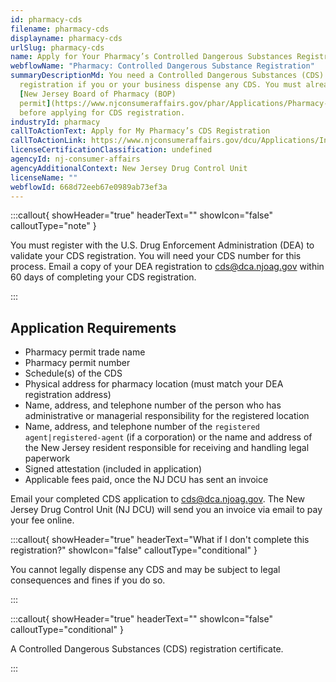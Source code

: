 ```yaml
---
id: pharmacy-cds
filename: pharmacy-cds
displayname: pharmacy-cds
urlSlug: pharmacy-cds
name: Apply for Your Pharmacy’s Controlled Dangerous Substances Registration
webflowName: "Pharmacy: Controlled Dangerous Substance Registration"
summaryDescriptionMd: You need a Controlled Dangerous Substances (CDS)
  registration if you or your business dispense any CDS. You must already have a
  [New Jersey Board of Pharmacy (BOP)
  permit](https://www.njconsumeraffairs.gov/phar/Applications/Pharmacy-Permit-Application.pdf)
  before applying for CDS registration.
industryId: pharmacy
callToActionText: Apply for My Pharmacy’s CDS Registration
callToActionLink: https://www.njconsumeraffairs.gov/dcu/Applications/Initial-Application-for-Registration-for-Dispenser-Pharmacy.pdf
licenseCertificationClassification: undefined
agencyId: nj-consumer-affairs
agencyAdditionalContext: New Jersey Drug Control Unit
licenseName: ""
webflowId: 668d72eeb67e0989ab73ef3a
---
```


:::callout{ showHeader="true" headerText="" showIcon="false" calloutType="note" }

You must register with the U.S. Drug Enforcement Administration (DEA) to validate your CDS registration. You will need your CDS number for this process. Email a copy of your DEA registration to cds@dca.njoag.gov within 60 days of completing your CDS registration.

:::

## Application Requirements

- Pharmacy permit trade name
- Pharmacy permit number
- Schedule(s) of the CDS
- Physical address for pharmacy location (must match your DEA registration address)
- Name, address, and telephone number of the person who has administrative or managerial responsibility for the registered location
- Name, address, and telephone number of the `registered agent|registered-agent` (if a corporation) or the name and address of the New Jersey resident responsible for receiving and handling legal paperwork
- Signed attestation (included in application)
- Applicable fees paid, once the NJ DCU has sent an invoice

Email your completed CDS application to [cds@dca.njoag.gov](mailto:CDS@dca.njoag.gov). The New Jersey Drug Control Unit (NJ DCU) will send you an invoice via email to pay your fee online.

:::callout{ showHeader="true" headerText="What if I don't complete this registration?" showIcon="false" calloutType="conditional" }

You cannot legally dispense any CDS and may be subject to legal consequences and fines if you do so.

:::

:::callout{ showHeader="true" headerText="" showIcon="false" calloutType="conditional" }

A Controlled Dangerous Substances (CDS) registration certificate.

:::
